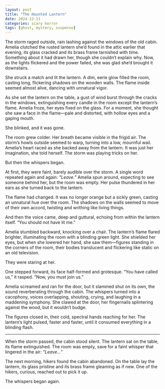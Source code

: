 ```yaml
---
layout: post
title: "The Haunted Lantern"
date: 2024-12-11
categories: scary horror
tags: [ghost, mystery, suspense]
---
```


The storm raged outside, rain lashing against the windows of the old cabin. Amelia clutched the rusted lantern she’d found in the attic earlier that evening, its glass cracked and its brass frame tarnished with time. Something about it had drawn her, though she couldn’t explain why. Now, as the lights flickered and the power failed, she was glad she’d brought it downstairs.

She struck a match and lit the lantern. A dim, eerie glow filled the room, casting long, flickering shadows on the wooden walls. The flame inside seemed almost alive, dancing with unnatural vigor.

As she set the lantern on the table, a gust of wind burst through the cracks in the windows, extinguishing every candle in the room except the lantern’s flame. Amelia froze, her eyes fixed on the glass. For a moment, she thought she saw a face in the flame—pale and distorted, with hollow eyes and a gaping mouth.

She blinked, and it was gone.

The room grew colder. Her breath became visible in the frigid air. The storm’s howls outside seemed to warp, turning into a low, mournful wail. Amelia’s heart raced as she backed away from the lantern. It was just her imagination, she told herself. The storm was playing tricks on her.

But then the whispers began.

At first, they were faint, barely audible over the storm. A single word repeated again and again: *“Leave.”* Amelia spun around, expecting to see someone behind her, but the room was empty. Her pulse thundered in her ears as she turned back to the lantern.

The flame had changed. It was no longer orange but a sickly green, casting an unnatural hue over the room. The shadows on the walls seemed to move of their own accord, twisting and writhing like living things.

And then the voice came, deep and guttural, echoing from within the lantern itself. “You should not have lit me.”

Amelia stumbled backward, knocking over a chair. The lantern’s flame flared brighter, illuminating the room with a blinding green light. She shielded her eyes, but when she lowered her hand, she saw them—figures standing in the corners of the room, their bodies translucent and flickering like static on an old television.

They were staring at her.

One stepped forward, its face half-formed and grotesque. “You have called us,” it rasped. “Now, you must join us.”

Amelia screamed and ran for the door, but it slammed shut on its own, the sound reverberating through the cabin. The whispers turned into a cacophony, voices overlapping, shouting, crying, and laughing in a maddening symphony. She clawed at the door, her fingernails splintering against the wood, but it wouldn’t budge.

The figures closed in, their cold, spectral hands reaching for her. The lantern’s light pulsed, faster and faster, until it consumed everything in a blinding flash.

---

When the storm passed, the cabin stood silent. The lantern sat on the table, its flame extinguished. The room was empty, save for a faint whisper that lingered in the air: *“Leave...”*

The next morning, hikers found the cabin abandoned. On the table lay the lantern, its glass pristine and its brass frame gleaming as if new. One of the hikers, curious, reached out to pick it up.

The whispers began again.

